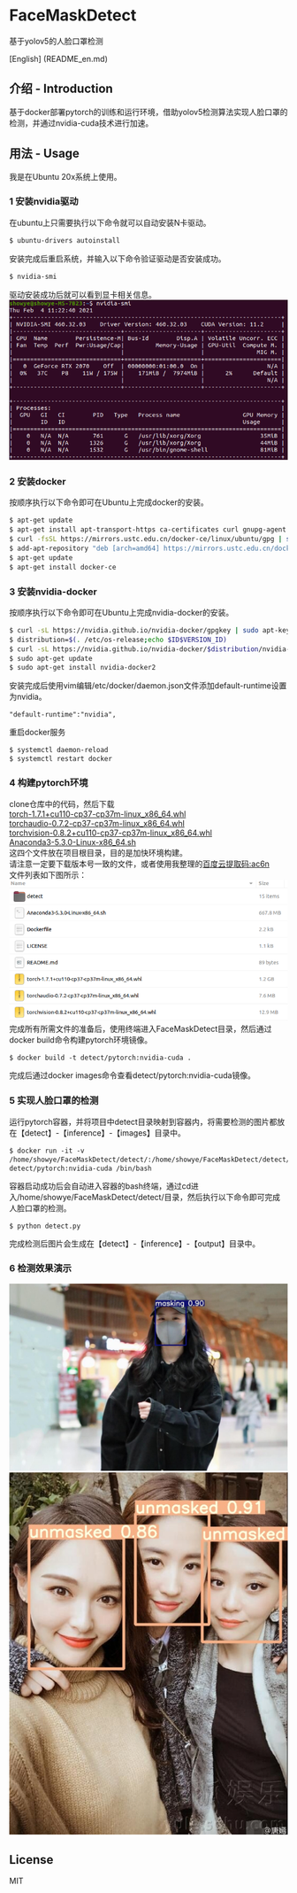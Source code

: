 # FaceMaskDetect
基于yolov5的人脸口罩检测  

[English] (README_en.md)

## 介绍 - Introduction
基于docker部署pytorch的训练和运行环境，借助yolov5检测算法实现人脸口罩的检测，并通过nvidia-cuda技术进行加速。

## 用法 - Usage
我是在Ubuntu 20x系统上使用。
### 1 安装nvidia驱动
在ubuntu上只需要执行以下命令就可以自动安装N卡驱动。
```bash
$ ubuntu-drivers autoinstall
```
安装完成后重启系统，并输入以下命令验证驱动是否安装成功。
```bash
$ nvidia-smi
```
驱动安装成功后就可以看到显卡相关信息。  
![image](https://github.com/cctomato/FaceMaskDetect/blob/main/detect/inference/images/nvidia-smi.png)

### 2 安装docker
按顺序执行以下命令即可在Ubuntu上完成docker的安装。
```bash
$ apt-get update
$ apt-get install apt-transport-https ca-certificates curl gnupg-agent software-properties-common
$ curl -fsSL https://mirrors.ustc.edu.cn/docker-ce/linux/ubuntu/gpg | sudo apt-key add -
$ add-apt-repository "deb [arch=amd64] https://mirrors.ustc.edu.cn/docker-ce/linux/ubuntu $(lsb_release -cs) stable"
$ apt-get update
$ apt-get install docker-ce
```
### 3 安装nvidia-docker
按顺序执行以下命令即可在Ubuntu上完成nvidia-docker的安装。
```bash
$ curl -sL https://nvidia.github.io/nvidia-docker/gpgkey | sudo apt-key add -
$ distribution=$(. /etc/os-release;echo $ID$VERSION_ID)
$ curl -sL https://nvidia.github.io/nvidia-docker/$distribution/nvidia-docker.list | sudo tee /etc/apt/sources.list.d/nvidia-docker.list
$ sudo apt-get update
$ sudo apt-get install nvidia-docker2
```
安装完成后使用vim编辑/etc/docker/daemon.json文件添加default-runtime设置为nvidia。
```
"default-runtime":"nvidia",
```
重启docker服务
```
$ systemctl daemon-reload
$ systemctl restart docker
```
### 4 构建pytorch环境
clone仓库中的代码，然后下载  
[torch-1.7.1+cu110-cp37-cp37m-linux_x86_64.whl](https://download.pytorch.org/whl/torch_stable.html)  
[torchaudio-0.7.2-cp37-cp37m-linux_x86_64.whl](https://download.pytorch.org/whl/torch_stable.html)  
[torchvision-0.8.2+cu110-cp37-cp37m-linux_x86_64.whl](https://download.pytorch.org/whl/torch_stable.html)  
[Anaconda3-5.3.0-Linux-x86_64.sh](https://mirrors.tuna.tsinghua.edu.cn/anaconda/archive/)  
这四个文件放在项目根目录，目的是加快环境构建。  
请注意一定要下载版本号一致的文件，或者使用我整理的[百度云提取码:ac6n](https://pan.baidu.com/s/1q9aKKZgFOK3IJCkF3Cn0dA)  
文件列表如下图所示：  
![image](https://github.com/cctomato/FaceMaskDetect/blob/main/detect/inference/images/file.png)  
完成所有所需文件的准备后，使用终端进入FaceMaskDetect目录，然后通过docker build命令构建pytorch环境镜像。
```
$ docker build -t detect/pytorch:nvidia-cuda .
```
完成后通过docker images命令查看detect/pytorch:nvidia-cuda镜像。

### 5 实现人脸口罩的检测
运行pytorch容器，并将项目中detect目录映射到容器内，将需要检测的图片都放在【detect】-【inference】-【images】目录中。
```
$ docker run -it -v /home/showye/FaceMaskDetect/detect/:/home/showye/FaceMaskDetect/detect/ detect/pytorch:nvidia-cuda /bin/bash
```
容器启动成功后会自动进入容器的bash终端，通过cd进入/home/showye/FaceMaskDetect/detect/目录，然后执行以下命令即可完成人脸口罩的检测。
```
$ python detect.py
```
完成检测后图片会生成在【detect】-【inference】-【output】目录中。

### 6 检测效果演示
![image](https://github.com/cctomato/FaceMaskDetect/blob/main/detect/inference/output/1.jpg)  
![image](https://github.com/cctomato/FaceMaskDetect/blob/main/detect/inference/output/2.jpg)

## License
MIT
